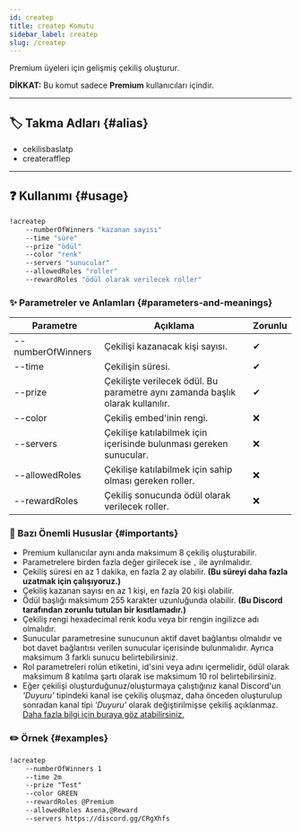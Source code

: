 ```yaml
---
id: createp
title: createp Komutu
sidebar_label: createp
slug: /createp
---
```

Premium üyeleri için gelişmiş çekiliş oluşturur.

**DİKKAT:** Bu komut sadece **Premium** kullanıcıları içindir.

---

## 🏷️ Takma Adları {#alias}

- cekilisbaslatp
- createrafflep

---

## ❓ Kullanımı {#usage}

```bash
!acreatep 
    --numberOfWinners "kazanan sayısı" 
    --time "süre" 
    --prize "ödül"
    --color "renk"
    --servers "sunucular"
    --allowedRoles "roller"
    --rewardRoles "ödül olarak verilecek roller"
```

### ✨ Parametreler ve Anlamları {#parameters-and-meanings}

| Parametre | Açıklama | Zorunlu |
| --- | --- | --- |
| --numberOfWinners | Çekilişi kazanacak kişi sayısı. | ✔ |
| --time | Çekilişin süresi. | ✔ |
| --prize | Çekilişte verilecek ödül. Bu parametre aynı zamanda başlık olarak kullanılır. | ✔ |
| --color | Çekiliş embed'inin rengi. | ❌ |
| --servers | Çekilişe katılabilmek için içerisinde bulunması gereken sunucular. | ❌ |
| --allowedRoles | Çekilişe katılabilmek için sahip olması gereken roller. | ❌ |
| --rewardRoles | Çekiliş sonucunda ödül olarak verilecek roller. | ❌ |

### 💢 Bazı Önemli Hususlar {#importants}

* Premium kullanıcılar aynı anda maksimum 8 çekiliş oluşturabilir.
* Parametrelere birden fazla değer girilecek ise `,` ile ayrılmalıdır.
* Çekiliş süresi en az 1 dakika, en fazla 2 ay olabilir. **(Bu süreyi daha fazla uzatmak için çalışıyoruz.)**
* Çekiliş kazanan sayısı en az 1 kişi, en fazla 20 kişi olabilir.
* Ödül başlığı maksimum 255 karakter uzunluğunda olabilir. **(Bu Discord tarafından zorunlu tutulan bir kısıtlamadır.)**
* Çekiliş rengi hexadecimal renk kodu veya bir rengin ingilizce adı olmalıdır.
* Sunucular parametresine sunucunun aktif davet bağlantısı olmalıdır ve bot davet bağlantısı verilen sunucular içerisinde bulunmalıdır. Ayrıca maksimum 3 farklı sunucu belirtebilirsiniz.
* Rol parametreleri rolün etiketini, id'sini veya adını içermelidir, ödül olarak maksimum 8 katılma şartı olarak ise maksimum 10 rol belirtebilirsiniz.
* Eğer çekilişi oluşturduğunuz/oluşturmaya çalıştığınız kanal Discord'un _'Duyuru'_ tipindeki kanal ise çekiliş oluşmaz,
  daha önceden oluşturulup sonradan kanal tipi _'Duyuru'_ olarak değiştirilmişse çekiliş açıklanmaz.
  [Daha fazla bilgi için buraya göz atabilirsiniz.](/docs/general/faq#can-asena-giveaway-announcement-channel)

### ✏️ Örnek {#examples}

```markdown
!acreatep
    --numberOfWinners 1
    --time 2m
    --prize "Test"
    --color GREEN
    --rewardRoles @Premium
    --allowedRoles Asena,@Reward
    --servers https://discord.gg/CRgXhfs
```
